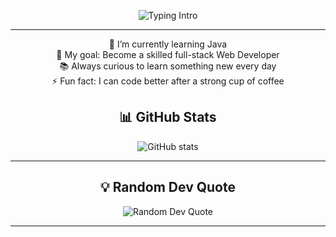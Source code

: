 <div align="center">

![Typing Intro](https://readme-typing-svg.herokuapp.com?font=Fira+Code&size=24&duration=2000&pause=500&color=F70000&width=400&lines=Hi+there+👋+I'm+Maha)

---   
🌱 I’m currently learning Java<br>
🎯 My goal: Become a skilled full-stack Web Developer<br>
📚 Always curious to learn something new every day<br>
⚡ Fun fact: I can code better after a strong cup of coffee




## 📊 GitHub Stats
<img src="https://github-readme-stats.vercel.app/api?username=MahaRafeet&show_icons=true&rank_icon=github&theme=dark&border_radius=12" alt="GitHub stats" />

---

## 💡 Random Dev Quote
<img src="https://quotes-github-readme.vercel.app/api?type=horizontal&theme=dark" alt="Random Dev Quote" />

---


</div>
